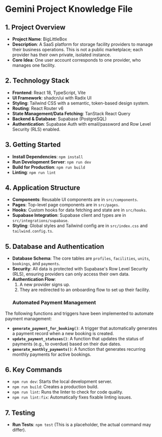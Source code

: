 # Gemini Project Knowledge File

## 1. Project Overview

- **Project Name**: BigLittleBox
- **Description**: A SaaS platform for storage facility providers to manage their business operations. This is not a public marketplace; each provider has their own private, isolated instance.
- **Core Idea**: One user account corresponds to one provider, who manages one facility.

## 2. Technology Stack

- **Frontend**: React 18, TypeScript, Vite
- **UI Framework**: shadcn/ui with Radix UI
- **Styling**: Tailwind CSS with a semantic, token-based design system.
- **Routing**: React Router v6
- **State Management/Data Fetching**: TanStack React Query
- **Backend & Database**: Supabase (PostgreSQL)
- **Authentication**: Supabase Auth with email/password and Row Level Security (RLS) enabled.

## 3. Getting Started

- **Install Dependencies**: `npm install`
- **Run Development Server**: `npm run dev`
- **Build for Production**: `npm run build`
- **Linting**: `npm run lint`

## 4. Application Structure

- **Components**: Reusable UI components are in `src/components`.
- **Pages**: Top-level page components are in `src/pages`.
- **Hooks**: Custom hooks for data fetching and state are in `src/hooks`.
- **Supabase Integration**: Supabase client and types are in `src/integrations/supabase`.
- **Styling**: Global styles and Tailwind config are in `src/index.css` and `tailwind.config.ts`.

## 5. Database and Authentication

- **Database Schema**: The core tables are `profiles`, `facilities`, `units`, `bookings`, and `payments`.
- **Security**: All data is protected with Supabase's Row Level Security (RLS), ensuring providers can only access their own data.
- **Authentication Flow**:
    1. A new provider signs up.
    2. They are redirected to an onboarding flow to set up their facility.
    ### Automated Payment Management

The following functions and triggers have been implemented to automate payment management:

- **`generate_payment_for_booking()`**: A trigger that automatically generates a payment record when a new booking is created.
- **`update_payment_statuses()`**: A function that updates the status of payments (e.g., to overdue) based on their due dates.
- **`generate_monthly_payments()`**: A function that generates recurring monthly payments for active bookings.

## 6. Key Commands

- `npm run dev`: Starts the local development server.
- `npm run build`: Creates a production build.
- `npm run lint`: Runs the linter to check for code quality.
- `npm run lint:fix`: Automatically fixes fixable linting issues.

## 7. Testing

- **Run Tests**: `npm test` (This is a placeholder, the actual command may differ).
